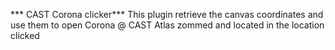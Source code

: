 *** CAST Corona clicker***
This plugin retrieve the canvas coordinates and use them to open Corona @ CAST Atlas zommed and located in the location clicked
